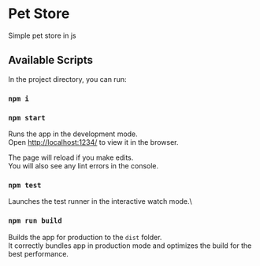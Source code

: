 # Pet Store
Simple pet store in js

## Available Scripts

In the project directory, you can run:
### `npm i`
### `npm start`

Runs the app in the development mode.\
Open [http://localhost:1234/](http://localhost:1234/) to view it in the browser.

The page will reload if you make edits.\
You will also see any lint errors in the console.

### `npm test`

Launches the test runner in the interactive watch mode.\

### `npm run build`

Builds the app for production to the `dist` folder.\
It correctly bundles app in production mode and optimizes the build for the best performance.
